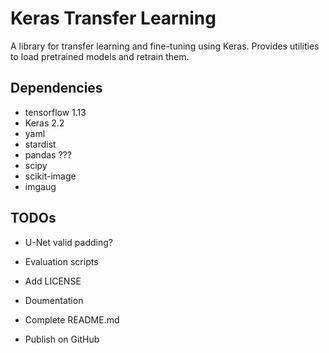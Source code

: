 # Keras Transfer Learning

A library for transfer learning and fine-tuning using Keras. Provides utilities to load pretrained models and retrain them.

## Dependencies

- tensorflow 1.13
- Keras 2.2
- yaml
- stardist
- pandas ???
- scipy
- scikit-image
- imgaug

## TODOs

- U-Net valid padding?
- Evaluation scripts

- Add LICENSE
- Doumentation
- Complete README.md
- Publish on GitHub